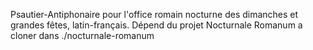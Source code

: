 Psautier-Antiphonaire pour l'office romain nocturne des dimanches et grandes fêtes, latin-français.
Dépend du projet Nocturnale Romanum a cloner dans ./nocturnale-romanum
